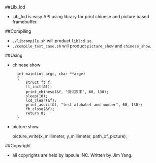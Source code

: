 ##Lib_lcd
* Lib_lcd is easy API using library for print chinese and picture based framebuffer.

##Compiling
* `./libcompile.sh` will product `liblcd.so`.
* `./compile_test_case.sh` will product `picture_show` and `chinese_show`.

##Using
* chinese show	

		int main(int argc, char **argv)
		{
			struct ft f;
			ft_init(&f);
			print_chinese(&f, "测试汉字", 60, 130);
			sleep(10);
			lcd_clear(&f);
			print_ascii(&f, "test alphabet and number", 60, 130);
			fb_close(&f);
			return 0; 
		}

* picture show

	picture_write(x_millimeter, y_millimeter, path_of_picture);

##Copyright
* all copyrights are held by lapsule INC. Written by Jim Yang.
